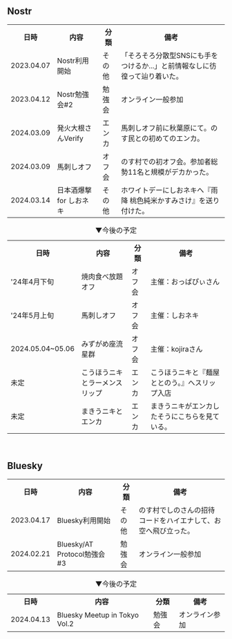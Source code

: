 <!--
    <tr>
        <td></td><td></td><td></td><td></td>
    </tr>
-->

## Nostr
<table>
    <tr>
        <th>日時</th><th>内容</th><th>分類</th><th>備考</th>
    </tr>
    <tr>
        <td>2023.04.07</td><td>Nostr利用開始</td><td>その他</td><td>「そろそろ分散型SNSにも手をつけるか...」と前情報なしに彷徨って辿り着いた。</td>
    </tr>
    <tr>
        <td>2023.04.12</td><td>Nostr勉強会#2</td><td>勉強会</td><td>オンライン一般参加</td>
    </tr>
    <tr>
        <td>2024.03.09</td><td>発火大根さんVerify</td><td>エンカ</td><td>馬刺しオフ前に秋葉原にて。のす民との初めてのエンカ。</td>
    </tr>    
    <tr>
        <td>2024.03.09</td><td>馬刺しオフ</td><td>オフ会</td><td>のす村での初オフ会。参加者総勢11名と規模がデカかった。</td>
    </tr>
    <tr>
        <td>2024.03.14</td><td>日本酒爆撃 for しおネキ</td><td>その他</td><td>ホワイトデーにしおネキへ『雨降 桃色純米かすみさけ』を送り付けた。</td>
    </tr>
</table>

<table>
    <caption>▼今後の予定</caption>
    <tr>
        <th>日時</th><th>内容</th><th>分類</th><th>備考</th>
    </tr>    
    <tr>
        <td>'24年4月下旬</td><td>焼肉食べ放題オフ</td><td>オフ会</td><td>主催：おっぱぴぃさん</td>
    </tr>
    <tr>
        <td>'24年5月上旬</td><td>馬刺しオフ</td><td>オフ会</td><td>主催：しおネキ</td>
    </tr>
    <tr>
        <td>2024.05.04~05.06</td><td>みずがめ座流星群</td><td>オフ会</td><td>主催：kojiraさん</td>
    </tr>
    <tr>
        <td>未定</td><td>こうほうニキとラーメンスリップ</td><td>エンカ</td><td>こうほうニキと『麺屋ととのう。』へスリップ入店</td>
    </tr>
    <tr>
        <td>未定</td><td>まきうニキとエンカ</td><td>エンカ</td><td>まきうニキがエンカしたそうにこちらを見ている。</td>
    </tr>
</table>
<br>

## Bluesky
<table>
    <tr>
        <th>日時</th><th>内容</th><th>分類</th><th>備考</th>
    </tr>
    <tr>
        <td>2023.04.17</td><td>Bluesky利用開始</td><td>その他</td><td>のす村でしのさんの招待コードをハイエナして、お空へ飛び立った。</td>
    </tr>
    <tr>
        <td>2024.02.21</td><td>Bluesky/AT Protocol勉強会#3</td><td>勉強会</td><td>オンライン一般参加</td>
    </tr>    
</table>

<table>
    <caption>▼今後の予定</caption>
    <tr>
        <th>日時</th><th>内容</th><th>分類</th><th>備考</th>
    </tr> 
    <tr>
        <td>2024.04.13</td><td>Bluesky Meetup in Tokyo Vol.2</td><td>勉強会</td><td>オンライン参加</td>
    </tr> 
</table>
